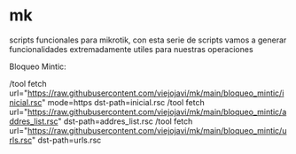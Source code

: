 # mk
scripts funcionales para mikrotik, con esta serie de scripts vamos a generar funcionalidades extremadamente utiles para nuestras operaciones

Bloqueo Mintic:

/tool fetch url="https://raw.githubusercontent.com/viejojavi/mk/main/bloqueo_mintic/inicial.rsc" mode=https dst-path=inicial.rsc
/tool fetch url="https://raw.githubusercontent.com/viejojavi/mk/main/bloqueo_mintic/addres_list.rsc" dst-path=addres_list.rsc 
/tool fetch url="https://raw.githubusercontent.com/viejojavi/mk/main/bloqueo_mintic/urls.rsc" dst-path=urls.rsc
